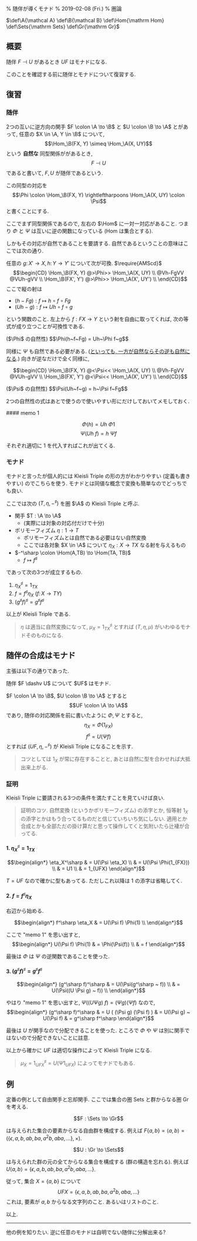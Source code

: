 % 随伴が導くモナド
% 2019-02-08 (Fri.)
% 圏論

$\def\A{\mathcal A}
\def\B{\mathcal B}
\def\Hom{\mathrm Hom}
\def\Sets{\mathrm Sets}
\def\Gr{\mathrm Gr}$

## 概要

随伴 $F \dashv U$ があるとき $UF$ はモナドになる.

このことを確認する前に随伴とモナドについて復習する.

## 復習

### 随伴

2つの互いに逆方向の関手
$F \colon \A \to \B$
と
$U \colon \B \to \A$
とがあって,
任意の $X \in \A, Y \in \B$ について,
$$\Hom_\B(FX, Y) \simeq \Hom_\A(X, UY)$$
という **自然な** 同型関係ががあるとき,
$$F \dashv U$$
であると書いて, $F, U$ が随伴であるという.

この同型の対応を
$$\Phi \colon \Hom_\B(FX, Y) \rightleftharpoons \Hom_\A(X, UY) \colon \Psi$$
と書くことにする.

ここでまず同型関係であるので, 左右の $\Hom$ に一対一対応があること.
つまり $\Phi$ と $\Psi$ は互いに逆の関数になっている (Hom は集合とする).

しかもその対応が自然であることを要請する.
自然であるということの意味はここでは次の通り.

任意の $g \colon X' \to X, h \colon Y \to Y'$ について次が可換.
$\require{AMScd}$
$$\begin{CD}
\Hom_\B(FX, Y) @>\Phi>> \Hom_\A(X, UY) \\
@Vh-FgVV @VUh-gVV \\
\Hom_\B(FX', Y') @>\Phi>> \Hom_\A(X', UY') \\
\end{CD}$$
ここで縦の射は

- $(h-Fg) : f \mapsto h \circ f \circ Fg$
- $(Uh-g) : f \mapsto Uh \circ f \circ g$

という関数のこと.
左上から $f : FX \to Y$ という射を自由に取ってくれば,
次の等式が成り立つことが可換性である.

<div class=thm>
($\Phi$ の自然性)
$$\Phi(h~f~Fg) = Uh~\Phi f~g$$
</div>

同様に $\Psi$ も自然である必要がある.
([といっても, 一方が自然ならその逆も自然になる](http://cympfh.cc/taglibro/2019/01/22.html).)
向きが逆なだけで全く同様に,

$$\begin{CD}
\Hom_\B(FX, Y) @<\Psi<< \Hom_\A(X, UY) \\
@Vh-FgVV @VUh-gVV \\
\Hom_\B(FX', Y') @<\Psi<< \Hom_\A(X', UY') \\
\end{CD}$$

<div class=thm>
($\Psi$ の自然性)
$$\Psi(Uh~f~g) = h~\Psi f~Fg$$
</div>

2つの自然性の式はあとで使うので使いやすい形にだけしておいてメモしておく.

<div class=thm>
#### memo 1

$$\Phi(h) = Uh~\Phi 1$$
$$\Psi(Uh~f) = h~\Psi f$$

それぞれ適切に $1$ を代入すればこれが出てくる.
</div>

### モナド

モナドと言ったが個人的には Kleisli Triple の形の方がわかりやすい (定義も書きやすい) のでこちらを使う. モナドとは同値な概念で変換も簡単なのでどっちでも良い.

ここでは次の $(T,\eta,-^\sharp)$ を圏 $\A$ の Kleisli Triple と呼ぶ.

- 関手 $T : \A \to \A$
    - (実際には対象の対応付だけで十分)
- ポリモーフィズム $\eta : 1 \to T$
    - ポリモーフィズムとは自然である必要はない自然変換
    - ここでは各対象 $X \in \A$ について $\eta_X : X \to TX$ なる射を与えるもの
- $-^\sharp \colon \Hom(A,TB) \to \Hom(TA, TB)$
    - $f \mapsto f^\sharp$

であって次の3つが成立するもの.

1. $\eta_X^\sharp = 1_{TX}$
1. $f = f^\sharp \eta_X$ ($f \colon X \to TY$)
1. $(g^\sharp f)^\sharp = g^\sharp f^\sharp$

以上が Kleisli Triple である.

> $\eta$ は適当に自然変換になって,
> $\mu_X = 1_{TX}^\sharp$
> とすれば $(T,\eta,\mu)$ がいわゆるモナドそのものになる.

## 随伴の合成はモナド

主張は以下の通りであった.

<div class=thm>
随伴 $F \dashv U$ について $UF$ はモナド.
</div>

$F \colon \A \to \B$,
$U \colon \B \to \A$
とすると
$$UF \colon \A \to \A$$
であり,
随伴の対応関係を前に書いたように $\Phi, \Psi$ とすると,
$$\eta_X = \Phi(1_{FX})$$
$$f^\sharp = U(\Psi f)$$
とすれば
$(UF, \eta, -^\sharp)$
が Kleisli Triple になることを示す.

> コツとしては $1_X$ が常に存在することと,
> あとは自然に型を合わせれば大抵出来上がる.

### 証明

Kleisli Triple に要請される3つの条件を満たすことを見ていけば良い.

> 証明のコツ.
> 自然変換 (というかポリモーフィズム) の添字とか,
> 恒等射 $1_X$ の添字とかはもう合ってるものだと信じていちいち気にしない.
> 適用とか合成とかも全部ただの掛け算だと思って操作してくと気附いたら辻褄が合ってる.

#### 1. $\eta_X^\sharp = 1_{TX}$

$$\begin{align*}
\eta_X^\sharp
& = U(\Psi \eta_X) \\
& = U(\Psi \Phi(1_{FX})) \\
& = U1 \\
& = 1_{UFX}
\end{align*}$$

$T=UF$ なので確かに型もあってる.
ただしこれ以降は $1$ の添字は省略してく.

#### 2. $f = f^\sharp \eta_X$

右辺から始める.

$$\begin{align*}
f^\sharp \eta_X & = U(\Psi f) \Phi(1) \\
\end{align*}$$

ここで "memo 1" を思い出すと,
$$\begin{align*}
U(\Psi f) \Phi(1)
& = \Phi(\Psi(f)) \\
& = f
\end{align*}$$

最後は $\Phi$ は $\Psi$ の逆関数であることを使った.

#### 3. $(g^\sharp f)^\sharp = g^\sharp f^\sharp$

$$\begin{align*}
(g^\sharp f)^\sharp
& = U(\Psi(g^\sharp ~ f)) \\
& = U(\Psi((U \Psi g) ~ f)) \\
\end{align*}$$

やはり "memo 1" を思い出すと,
$\Psi((U \Psi g) ~ f) = (\Psi g) (\Psi f)$
なので,
$$\begin{align*}
(g^\sharp f)^\sharp
& = U ( (\Psi g) (\Psi f) )
& = U(\Psi g) ~ U(\Psi f)
& = g^\sharp f^\sharp
\end{align*}$$

最後は $U$ が関手なので分配できることを使った.
ところで $\Phi$ や $\Psi$ は別に関手ではないので分配できないことに註意.

以上から確かに $UF$ は適切な操作によって Kleisli Triple になる.

> $\mu_X = 1_{UFX}^\sharp = U(\Psi 1_{UFX})$ によってモナドでもある.

## 例

定番の例として自由関手と忘却関手.
ここでは集合の圏 Sets と群からなる圏 Gr を考える.

$$F : \Sets \to \Gr$$

は与えられた集合の要素からなる自由群を構成する.
例えば $F\{a,b\} = \langle a,b \rangle = (\{ \epsilon, a, b, ab, ba, a^2b, aba, \ldots \}, \times)$.

$$U : \Gr \to \Sets$$

は与えられた群の元の全てからなる集合を構成する (群の構造を忘れる).
例えば $U \langle a,b \rangle = \{ \epsilon, a, b, ab, ba, a^2b, aba, \ldots \}$.

従って, 集合 $X = \{a,b\}$ について
$$UFX = \{ \epsilon, a, b, ab, ba, a^2b, aba, \ldots \}$$
これは, 要素が $a,b$ からなる文字列のこと.
あるいはリストのこと.

以上.

---

他の例を知りたい.
逆に任意のモナドは自明でない随伴に分解出来る?
